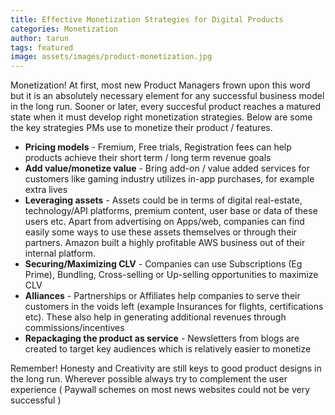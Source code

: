 ```yaml
---
title: Effective Monetization Strategies for Digital Products
categories: Monetization
author: tarun
tags: featured
image: assets/images/product-monetization.jpg
---
```


Monetization! At first, most new Product Managers frown upon this word but it is an absolutely necessary element for any successful business model in the long run. Sooner or later, every succesful product reaches a matured state when it must develop right monetization strategies. Below are some the key strategies PMs use to monetize their product / features. 


* **Pricing models** - Fremium, Free trials, Registration fees can help products achieve their short term / long term revenue goals
* **Add value/monetize value** - Bring add-on / value added services for customers like gaming industry utilizes in-app purchases, for example extra lives
* **Leveraging assets** - Assets could be in terms of digital real-estate, technology/API platforms, premium content, user base or data of these users etc. Apart from advertising on Apps/web, companies can find easily some ways to use these assets themselves or through their partners. Amazon built a highly profitable AWS business out of their internal platform.
* **Securing/Maximizing CLV** - Companies can use Subscriptions (Eg Prime), Bundling, Cross-selling or Up-selling opportunities to maximize CLV
* **Alliances** - Partnerships or Affiliates help companies to serve their customers in the voids left (example Insurances for flights, certifications etc). These also help in generating additional revenues through commissions/incentives
* **Repackaging the product as service** - Newsletters from blogs are created to target key audiences which is relatively easier to monetize

Remember! Honesty and Creativity are still keys to good product designs in the long run. Wherever possible always try to complement the user experience ( Paywall schemes on most news websites could not be very successful )